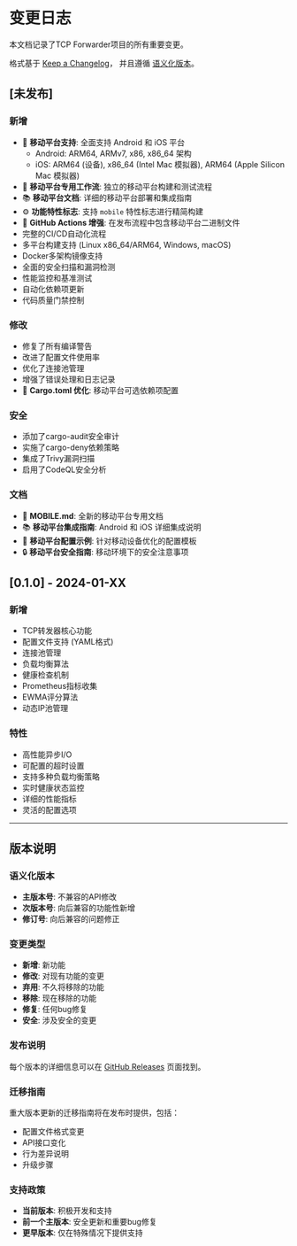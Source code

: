 # 变更日志

本文档记录了TCP Forwarder项目的所有重要变更。

格式基于 [Keep a Changelog](https://keepachangelog.com/zh-CN/1.0.0/)，
并且遵循 [语义化版本](https://semver.org/spec/v2.0.0.html)。

## [未发布]

### 新增
- 📱 **移动平台支持**: 全面支持 Android 和 iOS 平台
  - Android: ARM64, ARMv7, x86, x86_64 架构
  - iOS: ARM64 (设备), x86_64 (Intel Mac 模拟器), ARM64 (Apple Silicon Mac 模拟器)
- 🔧 **移动平台专用工作流**: 独立的移动平台构建和测试流程
- 📚 **移动平台文档**: 详细的移动平台部署和集成指南
- ⚙️ **功能特性标志**: 支持 `mobile` 特性标志进行精简构建
- 🚀 **GitHub Actions 增强**: 在发布流程中包含移动平台二进制文件
- 完整的CI/CD自动化流程
- 多平台构建支持 (Linux x86_64/ARM64, Windows, macOS)
- Docker多架构镜像支持
- 全面的安全扫描和漏洞检测
- 性能监控和基准测试
- 自动化依赖项更新
- 代码质量门禁控制

### 修改
- 修复了所有编译警告
- 改进了配置文件使用率
- 优化了连接池管理
- 增强了错误处理和日志记录
- 📱 **Cargo.toml 优化**: 移动平台可选依赖项配置

### 安全
- 添加了cargo-audit安全审计
- 实施了cargo-deny依赖策略
- 集成了Trivy漏洞扫描
- 启用了CodeQL安全分析

### 文档
- 📱 **MOBILE.md**: 全新的移动平台专用文档
- 📚 **移动平台集成指南**: Android 和 iOS 详细集成说明
- 🔧 **移动平台配置示例**: 针对移动设备优化的配置模板
- 🔒 **移动平台安全指南**: 移动环境下的安全注意事项

## [0.1.0] - 2024-01-XX

### 新增
- TCP转发器核心功能
- 配置文件支持 (YAML格式)
- 连接池管理
- 负载均衡算法
- 健康检查机制
- Prometheus指标收集
- EWMA评分算法
- 动态IP池管理

### 特性
- 高性能异步I/O
- 可配置的超时设置
- 支持多种负载均衡策略
- 实时健康状态监控
- 详细的性能指标
- 灵活的配置选项

---

## 版本说明

### 语义化版本
- **主版本号**: 不兼容的API修改
- **次版本号**: 向后兼容的功能性新增
- **修订号**: 向后兼容的问题修正

### 变更类型
- **新增**: 新功能
- **修改**: 对现有功能的变更
- **弃用**: 不久将移除的功能
- **移除**: 现在移除的功能
- **修复**: 任何bug修复
- **安全**: 涉及安全的变更

### 发布说明
每个版本的详细信息可以在 [GitHub Releases](https://github.com/your-username/TCP-Forwarder-Rust/releases) 页面找到。

### 迁移指南
重大版本更新的迁移指南将在发布时提供，包括：
- 配置文件格式变更
- API接口变化
- 行为差异说明
- 升级步骤

### 支持政策
- **当前版本**: 积极开发和支持
- **前一个主版本**: 安全更新和重要bug修复
- **更早版本**: 仅在特殊情况下提供支持
